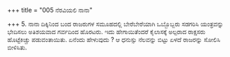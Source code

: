 +++
title = "005 ನೆರವಿಯಲಿ ನಾನಾ"

+++
5. ನಾನಾ ದಿಕ್ಕಿನಿಂದ ಬಂದ ರಾಜರುಗಳ ಸಮೂಹದಲ್ಲಿ ಬೇರೆಬೇರೆಯಾಗಿ ಒಬ್ಬೊಬ್ಬರು ಸಡಗರಿಸಿ ಯಂತ್ರವನ್ನು ಭೇದಿಸಲು ಅತಿಶಯವಾದ ಗರ್ವದಿಂದ  ಹೊರಟರು. ಇದು ಹೇಗಾಯಿತೆಂದರೆ ಕೈಲಾಸಕ್ಕೆ ಅಲ್ಪರಾದ ರಾಕ್ಷಸರು ಹೊಟ್ಟೆಕಿಚ್ಚು ಪಡುವಂತಾಯಿತು. ಏನೆಂದು ಹೇಳುವುದು ? ಆ ಧನುಸ್ಸು ನೆಲವನ್ನು ಬಿಟ್ಟು ಏಳದೆ ರಾಜರನ್ನು ಸೋಲಿಸಿ ಬೀಳಿಸಿತು.